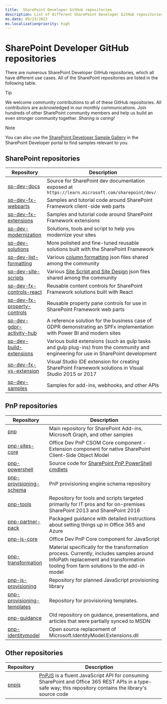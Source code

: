 ```yaml
---
title:  SharePoint Developer GitHub repositories
description: List of different SharePoint Developer GitHub repositories and their description
ms.date: 09/23/2022
ms.localizationpriority: high
---
```


# SharePoint Developer GitHub repositories

There are numerous SharePoint Developer GitHub repositories, which all have different use cases. All of the SharePoint repositories are listed in the following table.

> [!TIP]
> We welcome community contributions to all of these GitHub repositories. All contributors are acknowledged in our monthly communications. Join hundreds of other SharePoint community members and help us build an even stronger community together. *Sharing is caring!*

> [!NOTE]
> You can also use the [SharePoint Developer Sample Gallery](https://aka.ms/spdev-samples) in the SharePoint Developer portal to find samples relevant to you.

## SharePoint repositories

| Repository | Description |
|--------|--------|
| [sp-dev-docs](https://github.com/SharePoint/sp-dev-docs) | Source for SharePoint dev documentation exposed at `https://learn.microsoft.com/sharepoint/dev/` |
| [sp-dev-fx-webparts](https://github.com/SharePoint/sp-dev-fx-webparts) | Samples and tutorial code around SharePoint Framework client-side web parts |
| [sp-dev-fx-extensions](https://github.com/SharePoint/sp-dev-fx-extensions) | Samples and tutorial code around SharePoint Framework extensions |
| [sp-dev-modernization](https://github.com/SharePoint/sp-dev-modernization) | Solutions, tools and script to help you modernize your sites |
| [sp-dev-solutions](https://github.com/SharePoint/sp-dev-solutions) | More polished and fine-tuned reusable solutions built with the SharePoint Framework |
| [sp-dev-list-formatting](https://github.com/SharePoint/sp-dev-list-formatting) | Various [column formatting](../declarative-customization/column-formatting.md) json files shared among the community |
| [sp-dev-site-scripts](https://github.com/SharePoint/sp-dev-site-scripts) | Various [Site Script and Site Design](../declarative-customization/site-design-overview.md) json files shared among the community |
| [sp-dev-fx-controls-react](https://github.com/SharePoint/sp-dev-fx-controls-react) | Reusable content controls for SharePoint Framework solutions built with React |
| [sp-dev-fx-property-controls](https://github.com/SharePoint/sp-dev-fx-property-controls) | Reusable property pane controls for use in SharePoint Framework web parts |
| [sp-dev-gdpr-activity-hub](https://github.com/SharePoint/sp-dev-gdpr-activity-hub) | A reference solution for the business case of GDPR demonstrating an SPFx implementation with Power BI and modern sites |
| [sp-dev-build-extensions](https://github.com/SharePoint/sp-dev-build-extensions) | Various build extensions (such as gulp tasks and gulp plug-ins) from the community and engineering for use in SharePoint development |
| [sp-dev-fx-vs-extension](https://github.com/SharePoint/sp-dev-fx-vs-extension) | Visual Studio IDE extension for creating SharePoint Framework solutions in Visual Studio 2015 or 2017 |
| [sp-dev-samples](https://github.com/SharePoint/sp-dev-samples) | Samples for add-ins, webhooks, and other APIs |

## PnP repositories

| Repository | Description |
|--------|--------|
| [pnp](https://github.com/SharePoint/pnp) | Main repository for SharePoint Add-ins, Microsoft Graph, and other samples |
| [pnp-sites-core](https://github.com/SharePoint/pnp-sites-core) | Office Dev PnP CSOM Core component - Extension component for native SharePoint Client-Side Object Model |
| [pnp-powershell](https://github.com/SharePoint/pnp-powershell) | Source code for [SharePoint PnP PowerShell cmdlets](/powershell/sharepoint/sharepoint-pnp/sharepoint-pnp-cmdlets) |
| [pnp-provisioning-schema](https://github.com/SharePoint/PnP-Provisioning-Schema) | PnP provisioning engine schema repository |
| [pnp-tools](https://github.com/SharePoint/PnP-Tools) | Repository for tools and scripts targeted primarily for IT pros and for on-premises SharePoint 2013 and SharePoint 2016 |
| [pnp-partner-pack](https://github.com/SharePoint/PnP-Partner-Pack) | Packaged guidance with detailed instructions about setting things up in Office 365 and Azure |
| [pnp-js-core](https://github.com/SharePoint/PnP-JS-Core) | Office Dev PnP Core component for JavaScript |
| [pnp-transformation](https://github.com/SharePoint/PnP-Transformation) | Material specifically for the transformation process. Currently, includes samples around InfoPath replacement and transformation tooling from farm solutions to the add-in model |
| [pnp-js-provisioning](https://github.com/pnp/sp-js-provisioning) | Repository for planned JavaScript provisioning library |
| [pnp-provisioning-templates](https://github.com/SharePoint/PnP-Provisioning-Templates) | Repository for provisioning templates.
| [pnp-guidance](https://github.com/SharePoint/PnP-Guidance) | Old repository on guidance, presentations, and articles that were partially synced to MSDN |
| [pnp-identitymodel](https://github.com/SharePoint/PnP-IdentityModel) | Open source replacement of Microsoft.IdentityModel.Extensions.dll |

## Other repositories

| Repository | Description |
|--------|--------|
| [pnpjs](https://github.com/pnp/pnpjs) | [PnPJS](https://pnp.github.io/pnpjs/) is a fluent JavaScript API for consuming SharePoint and Office 365 REST APIs in a type-safe way; this repository contains the library's source code |
